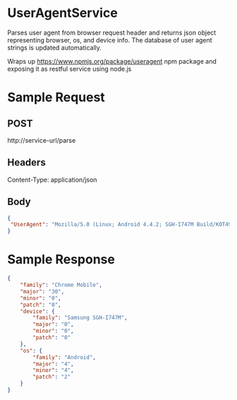 # UserAgentService

Parses user agent from browser request header and returns json object representing browser, os, and device info.
The database of user agent strings is updated automatically.

Wraps up https://www.npmjs.org/package/useragent npm package and exposing it as restful service using node.js

# Sample Request

## POST
http://service-url/parse

## Headers
Content-Type: application/json

## Body
``` Json
{
 "UserAgent": "Mozilla/5.0 (Linux; Android 4.4.2; SGH-I747M Build/KOT49H) AppleWebKit/537.36 (KHTML, like Gecko) Version/4.0 Chrome/30.0.0.0 Mobile Safari/537.36"
}
```

# Sample Response
``` Json
{
    "family": "Chrome Mobile",
    "major": "30",
    "minor": "0",
    "patch": "0",
    "device": {
        "family": "Samsung SGH-I747M",
        "major": "0",
        "minor": "0",
        "patch": "0"
    },
    "os": {
        "family": "Android",
        "major": "4",
        "minor": "4",
        "patch": "2"
    }
}
```



